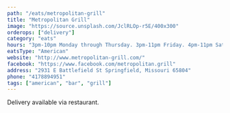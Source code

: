 ```yaml
---
path: "/eats/metropolitan-grill"
title: "Metropolitan Grill"
image: "https://source.unsplash.com/JclRLOp-r5E/400x300"
orderops: ["delivery"]
category: "eats"
hours: "3pm-10pm Monday through Thursday. 3pm-11pm Friday. 4pm-11pm Saturday"
eatsType: "American"
website: "http://www.metropolitan-grill.com/"
facebook: "https://www.facebook.com/metropolitan.grill"
address: "2931 E Battlefield St Springfield, Missouri 65804"
phone: "4178894951"
tags: ["american", "bar", "grill"]
---
```


Delivery available via restaurant.
